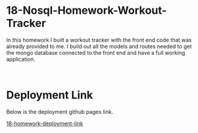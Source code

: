 # 18-Nosql-Homework-Workout-Tracker

In this homework I built a workout tracker with the front end code that was already provided to me. I build out all the models and routes needed to get the mongo database connected to the front end and have a full working application. 

<br>

# Deployment Link

Below is the deployment github pages link.

[18-homework-deployment-link](https://safe-ocean-44035.herokuapp.com/)